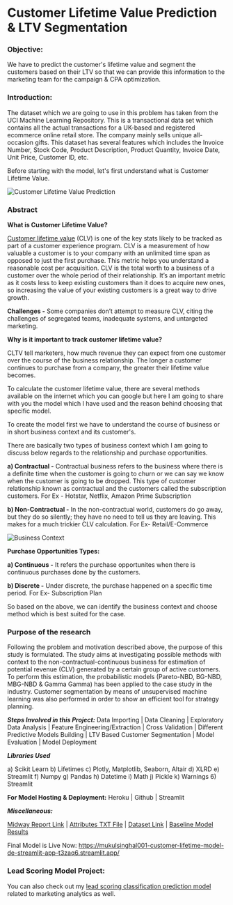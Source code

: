 # Customer Lifetime Value Prediction & LTV Segmentation

### Objective: 
We have to predict the customer's lifetime value and segment the customers based on their LTV so that we can provide this information to the marketing team for the campaign & CPA optimization.

### Introduction:
The dataset which we are going to use in this problem has taken from the UCI Machine Learning Repository. This is a transactional data set which contains all the actual transactions for a UK-based and registered ecommerce online retail store. The company mainly sells unique all-occasion gifts. This dataset has several features which includes the Invoice Number, Stock Code, Product Description, Product Quantity, Invoice Date, Unit Price, Customer ID, etc.

Before starting with the model, let's first understand what is Customer Lifetime Value.

![Customer Lifetime Value Prediction](https://neilpatel.com/wp-content/uploads/2018/05/facebook-lifetime-value.jpg)

### Abstract

**What is Customer Lifetime Value?**

[Customer lifetime value](https://en.wikipedia.org/wiki/Customer_lifetime_value) (CLV) is one of the key stats likely to be tracked as part of a customer experience program. CLV is a measurement of how valuable a customer is to your company with an unlimited time span as opposed to just the first purchase. This metric helps you understand a reasonable cost per acquisition.
CLV is the total worth to a business of a customer over the whole period of their relationship. It’s an important metric as it costs less to keep existing customers than it does to acquire new ones, so increasing the value of your existing customers is a great way to drive growth.

**Challenges -** 
Some companies don’t attempt to measure CLV, citing the challenges of segregated teams, inadequate systems, and untargeted marketing.

**Why is it important to track customer lifetime value?**

CLTV tell marketers, how much revenue they can expect from one customer over the course of the business relationship. The longer a customer continues to purchase from a company, the greater their lifetime value becomes.

To calculate the customer lifetime value, there are several methods available on the internet which you can google but here I am going to share with you the model which I have used and the reason behind choosing that specific model.

To create the model first we have to understand the course of business or in short business context and its customer's.

There are basically two types of business context which I am going to discuss below regards to the relationship and purchase opportunities.

**a) Contractual -** Contractual business refers to the business where there is a definite time when the customer is going to churn or we can say we know when the customer is going to be dropped. This type of customer relationship known as contractual and the customers called the subscription customers. For Ex - Hotstar, Netflix, Amazon Prime Subscription

**b) Non-Contractual -**  In the non-contractual world, customers do go away, but they do so silently; they have no need to tell us they are leaving. This makes for a much trickier CLV calculation. For Ex- Retail/E-Commerce

![Business Context](https://2zzm8x3dsugfsdli13ukukea-wpengine.netdna-ssl.com/wp-content/uploads/hardie_non_contract_continuous.png)

**Purchase Opportunities Types:**

**a) Continuous -** It refers the purchase opportunites when there is continuous purchases done by the customers.

**b) Discrete -** Under discrete, the purchase happened on a specific time period. For Ex- Subscription Plan

So based on the above, we can identify the business context and choose method which is best suited for the case.

### Purpose of the research

Following the problem and motivation described above, the purpose of this study is formulated. The study aims at investigating possible methods with context to the non-contractual-continuous business for estimation of potential revenue (CLV) generated by a certain group of active customers. To perform this estimation, the probabilistic models (Pareto-NBD, BG-NBD, MBG-NBD & Gamma Gamma) has been applied to the case study in the industry. Customer segmentation by means of unsupervised machine learning was also performed in order to show an efficient tool for strategy planning.

***Steps Involved in this Project:*** Data Importing | Data Cleaning | Exploratory Data Analysis | Feature Engineering/Extraction | Cross Validation | Different Predictive Models Building | LTV Based Customer Segmentation | Model Evaluation | Model Deployment

***Libraries Used***

a) Scikit Learn
b) Lifetimes
c) Plotly, Matplotlib, Seaborn, Altair
d) XLRD
e) Streamlit
f) Numpy
g) Pandas
h) Datetime
i) Math
j) Pickle
k) Warnings
6) Streamlit


**For Model Hosting & Deployment:** Heroku | Github | Streamlit

*****Miscellaneous:*****

[Midway Report Link](https://github.com/mukulsinghal001/customer-lifetime-prediction-using-python/blob/main/Customer%20Lifetime%20Prediction%20Using%20Probabilistic%20Models%20-%20Midway%20Report.ipynb) | [Attributes TXT File](https://github.com/mukulsinghal001/customer-lifetime-prediction-using-python/blob/main/Online%20Retail%20Dataset%20Attributes%20Info.txt) | [Dataset Link](https://archive.ics.uci.edu/ml/datasets/Online+Retail+II#) | [Baseline Model Results](https://github.com/mukulsinghal001/customer-lifetime-prediction-using-python/blob/main/Predicted%20CLV%20Results.csv)

Final Model is Live Now: https://mukulsinghal001-customer-lifetime-model-de-streamlit-app-t3zaq6.streamlit.app/


### Lead Scoring Model Project:

You can also check out my [lead scoring classification prediction model](https://github.com/mukulsinghal001/lead-scoring-model-python) related to marketing analytics as well.
